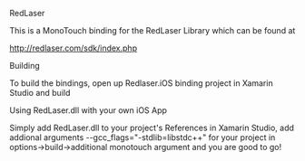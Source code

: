 RedLaser

This is a MonoTouch binding for the RedLaser Library which can be found at

 http://redlaser.com/sdk/index.php
 
 Building
 
 To build the bindings, open up Redlaser.iOS binding project in Xamarin Studio and build
 
 Using RedLaser.dll with your own iOS App
 
Simply add RedLaser.dll to your project's References in Xamarin Studio, add addional arguments   --gcc_flags="-stdlib=libstdc++" for your project in options->build->additional monotouch argument and you are good to go!
